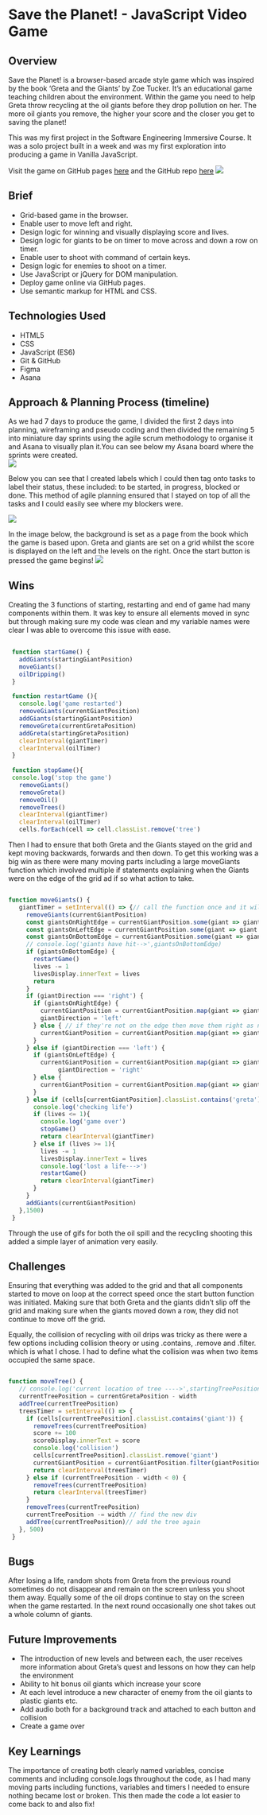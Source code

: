 # Save the Planet! - JavaScript Video Game

<h2>Overview </h2>

Save the Planet! is a browser-based arcade style game which was inspired by the book ‘Greta and the Giants’ by Zoe Tucker. It’s an educational game teaching children about the environment. Within the game you need to help Greta throw recycling at the oil giants before they drop pollution on her. The more oil giants you remove, the higher your score and the closer you get to saving the planet! 

This was my first project in the Software Engineering Immersive Course. It was a solo project built in a week and was my first exploration into producing a game in Vanilla JavaScript. 

Visit the game on GitHub pages [here](https://cnmabc.github.io/Project-1/) and the GitHub repo [here](https://github.com/CNMABC/Project-1)
![](ezgif.com-gif-maker.gif)

<h2> Brief </h2> 
<ul> 
<li>Grid-based game in the browser.</li>
<li>Enable user to move left and right.</li>
<li>Design logic for winning and visually displaying score and lives.</li>
<li>Design logic for giants to be on timer to move across and down a row on timer.</li>
<li>Enable user to shoot with command of certain keys.</li>
<li>Design logic for enemies to shoot on a timer.</li>
<li>Use JavaScript or jQuery for DOM manipulation.</li>
<li>Deploy game online via GitHub pages.</li>
<li> Use semantic markup for HTML and CSS.</li>
</ul>


<h2>Technologies Used </h2> 
<ul> 
<li>HTML5</li>
<li>CSS</li> 
<li>JavaScript (ES6)</li>
<li>Git & GitHub</li>
<li>Figma</li>
<li>Asana</li>
</ul>


<h2>Approach & Planning Process (timeline)</h2>

As we had 7 days to produce the game, I divided the first 2 days into planning, wireframing and pseudo coding and then divided the remaining 5 into miniature day sprints using the agile scrum methodology to organise it and Asana to visually plan it.You can see below my Asana board where the sprints were created.  
![](images/asana-pic-1.png)

Below you can see that I created labels which I could then tag onto tasks to label their status, these included:  to be started, in progress, blocked or done. This method of agile planning ensured that I stayed on top of all the tasks and I could easily see where my blockers were. 

![](images/asana-pic-2.png)

In the image below, the background is set as a page from the book which the game is based upon. Greta and giants are set on a grid whilst the score is displayed on the left and the levels on the right. Once the start button is pressed the game begins!
![](images/game-greta-1.png.png)

<h2>Wins</h2> 
Creating the 3 functions of starting, restarting and end of game had many components within them. It was key to ensure all elements moved in sync but through making sure my code was clean and my variable names were clear I was able to overcome this issue with ease. 

``` javascript
 
 function startGame() {
   addGiants(startingGiantPosition)
   moveGiants()
   oilDripping()
 }
 
 function restartGame (){
   console.log('game restarted')
   removeGiants(currentGiantPosition)
   addGiants(startingGiantPosition)
   removeGreta(currentGretaPosition)
   addGreta(startingGretaPosition)
   clearInterval(giantTimer)
   clearInterval(oilTimer)
 }
 
 function stopGame(){
 console.log('stop the game')
   removeGiants()
   removeGreta()
   removeOil()
   removeTrees()
   clearInterval(giantTimer)
   clearInterval(oilTimer)
   cells.forEach(cell => cell.classList.remove('tree')


```
Then I had to ensure that both Greta and the Giants stayed on the grid and kept moving backwards, forwards and then down. To get this working was a big win as there were many moving parts including a large moveGiants function which involved multiple if statements explaining when the Giants were on the edge of the grid ad if so what action to take. 

``` javascript

function moveGiants() {
   giantTimer = setInterval(() => {// call the function once and it will trigger the interval once (just in case we need to add more logic before or after)
     removeGiants(currentGiantPosition)
     const giantsOnRightEdge = currentGiantPosition.some(giant => giant % width === 9)
     const giantsOnLeftEdge = currentGiantPosition.some(giant => giant % width === 0)
     const giantsOnBottomEdge = currentGiantPosition.some(giant => giantsHitEdge.includes(giant))
     // console.log('giants have hit-->',giantsOnBottomEdge)
     if (giantsOnBottomEdge) {
       restartGame()
       lives -= 1
       livesDisplay.innerText = lives
       return
     }
     if (giantDirection === 'right') {
       if (giantsOnRightEdge) {
         currentGiantPosition = currentGiantPosition.map(giant => giant + width)
         giantDirection = 'left'
       } else { // if they're not on the edge then move them right as normal
         currentGiantPosition = currentGiantPosition.map(giant => giant + 1)
       }
     } else if (giantDirection === 'left') {
       if (giantsOnLeftEdge) {
         currentGiantPosition = currentGiantPosition.map(giant => giant + width)
              giantDirection = 'right'
       } else {
         currentGiantPosition = currentGiantPosition.map(giant => giant - 1)
       }
     } else if (cells[currentGiantPosition].classList.contains('greta')) {
       console.log('checking life')
       if (lives <= 1){
         console.log('game over')
         stopGame()
         return clearInterval(giantTimer)
       } else if (lives >= 1){
         lives -= 1
         livesDisplay.innerText = lives
         console.log('lost a life--->')
         restartGame()
         return clearInterval(giantTimer)
       }
     }
     addGiants(currentGiantPosition)
   },1500)
 }


```
Through the use of gifs for both the oil spill and the recycling shooting this added a simple layer of animation very easily. 


<h2>Challenges</h2>
Ensuring that everything was added to the grid and that all components started to move on loop at the correct speed once the start button function was initiated. Making sure that both Greta and the giants didn’t slip off the grid and making sure when the giants moved down a row, they did not continue to move off the grid. 

Equally, the collision of recycling with oil drips was tricky as there were a few options including collision theory or using .contains, .remove and .filter. which is what I chose. I had to define what the collision was when two items occupied the same space. 

``` javascript

function moveTree() {
   // console.log('current location of tree ---->',startingTreePosition)
   currentTreePosition = currentGretaPosition - width
   addTree(currentTreePosition)
   treesTimer = setInterval(() => {
     if (cells[currentTreePosition].classList.contains('giant')) {
       removeTrees(currentTreePosition)
       score += 100
       scoreDisplay.innerText = score
       console.log('collision')
       cells[currentTreePosition].classList.remove('giant')
       currentGiantPosition = currentGiantPosition.filter(giantPosition => giantPosition !== currentTreePosition)      
       return clearInterval(treesTimer)
     } else if (currentTreePosition - width < 0) {
       removeTrees(currentTreePosition)
       return clearInterval(treesTimer)
     }
     removeTrees(currentTreePosition)
     currentTreePosition -= width // find the new div
     addTree(currentTreePosition)// add the tree again
   }, 500)
 }

```

<h2>Bugs</h2>
After losing a life, random shots from Greta from the previous round sometimes do not disappear and remain on the screen unless you shoot them away. Equally some of the oil drops continue to stay on the screen when the game restarted. In the next round occasionally one shot takes out a whole column of giants. 

<h2>Future Improvements</h2> 
<ul>
<li> The introduction of new levels and between each, the user receives more information about Greta’s quest and lessons on how they can help the environment 
<li> Ability to hit bonus oil giants which increase your score 
<li> At each level introduce a new character of enemy from the oil giants to plastic giants etc. 
<li>Add audio both for a background track and attached to each button and collision </li>
<li>Create a game over </li>
</ul>

<h2>Key Learnings</h2> 
The importance of creating both clearly named variables, concise comments and including console.logs throughout the code, as I had many moving parts including functions, variables and timers I needed to ensure nothing became lost or broken. This then made the code a lot easier to come back to and also fix! 
